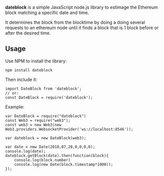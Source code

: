 
**dateblock** is a simple JavaScript node.js library to estimage the Ethereum block matching a specific date and time.

It determines the block from the blocktime by doing a doing several requests to an ethereum node until it finds a block
that is 1 block before or after the desired time.

## Usage

Use NPM to install the library:
```
npm install dateblock
```

Then include it:

```
import DateBlock from 'dateblock';
// or:
const DateBlock = require('dateblock');
```

Example:
```
var DateBlock = require("dateblock")
const Web3 = require("web3");
const web3 = new Web3(new Web3.providers.WebsocketProvider('ws://localhost:8546'));

var dateblock = new DateBlock(web3);

var date = new Date(2018,07,20,0,0,0,0);
console.log(date);
dateblock.getBlock(date).then(function(block){  
    console.log(block.number)
    console.log(new Date(block.timestamp*1000));
});
```
